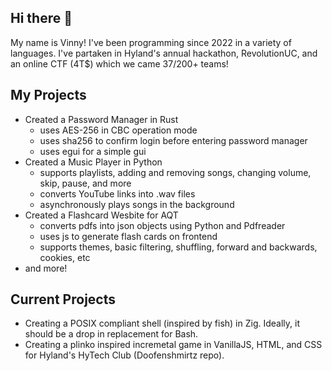 ## Hi there 👋

My name is Vinny! I've been programming since 2022 in a variety of languages. I've partaken in Hyland's annual hackathon, RevolutionUC, and an online CTF (4T$) which we came 37/200+ teams!

## My Projects
- Created a Password Manager in Rust
    - uses AES-256 in CBC operation mode
    - uses sha256 to confirm login before entering password manager
    - uses egui for a simple gui
- Created a Music Player in Python
    - supports playlists, adding and removing songs, changing volume, skip, pause, and more
    - converts YouTube links into .wav files
    - asynchronously plays songs in the background
- Created a Flashcard Wesbite for AQT
    - converts pdfs into json objects using Python and Pdfreader
    - uses js to generate flash cards on frontend
    - supports themes, basic filtering, shuffling, forward and backwards, cookies, etc
- and more! 

## Current Projects
- Creating a POSIX compliant shell (inspired by fish) in Zig. Ideally, it should be a drop in replacement for Bash. 
- Creating a plinko inspired incremetal game in VanillaJS, HTML, and CSS for Hyland's HyTech Club (Doofenshmirtz repo).

